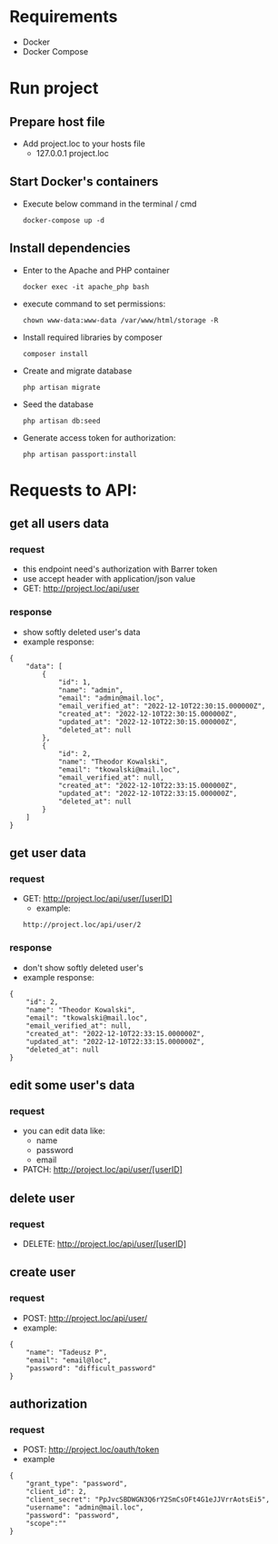 # Requirements
- Docker
- Docker Compose

# Run project

## Prepare host file
- Add project.loc to your hosts file
    - 127.0.0.1 project.loc
## Start Docker's containers
- Execute below command in the terminal / cmd
    ```
    docker-compose up -d
    ```
## Install dependencies 
- Enter to the Apache and PHP container
    ```
    docker exec -it apache_php bash
    ```
- execute command to set permissions:
    ```
    chown www-data:www-data /var/www/html/storage -R
    ```
- Install required libraries by composer 
    ```
    composer install
    ```
- Create and migrate database
    ```
    php artisan migrate
    ```
- Seed the database
    ```
    php artisan db:seed
    ```
- Generate access token for authorization:
    ```
    php artisan passport:install
    ```
# Requests to API:
## get all users data
### request
- this endpoint need's authorization with Barrer token
- use accept header with application/json value
- GET: http://project.loc/api/user
### response
- show softly deleted user's data
- example response:
```
{
    "data": [
        {
            "id": 1,
            "name": "admin",
            "email": "admin@mail.loc",
            "email_verified_at": "2022-12-10T22:30:15.000000Z",
            "created_at": "2022-12-10T22:30:15.000000Z",
            "updated_at": "2022-12-10T22:30:15.000000Z",
            "deleted_at": null
        },
        {
            "id": 2,
            "name": "Theodor Kowalski",
            "email": "tkowalski@mail.loc",
            "email_verified_at": null,
            "created_at": "2022-12-10T22:33:15.000000Z",
            "updated_at": "2022-12-10T22:33:15.000000Z",
            "deleted_at": null
        }
    ]
}
```
## get user data
### request
- GET: http://project.loc/api/user/[userID]
    - example:
    ```
    http://project.loc/api/user/2
    ```
### response
- don't show softly deleted user's
- example response:
```
{
    "id": 2,
    "name": "Theodor Kowalski",
    "email": "tkowalski@mail.loc",
    "email_verified_at": null,
    "created_at": "2022-12-10T22:33:15.000000Z",
    "updated_at": "2022-12-10T22:33:15.000000Z",
    "deleted_at": null
}
```
## edit some user's data
### request
- you can edit data like:
    - name
    - password
    - email
- PATCH: http://project.loc/api/user/[userID]
## delete user
### request
- DELETE: http://project.loc/api/user/[userID]
## create user
### request
- POST: http://project.loc/api/user/
- example:
```
{
    "name": "Tadeusz P",
    "email": "email@loc",
    "password": "difficult_password"
}
```
## authorization
### request
- POST: http://project.loc/oauth/token
- example
```
{
    "grant_type": "password",
    "client_id": 2,
    "client_secret": "PpJvcSBDWGN3Q6rY2SmCsOFt4G1eJJVrrAotsEi5",
    "username": "admin@mail.loc",
    "password": "password",
    "scope":""
}
```
    
    
